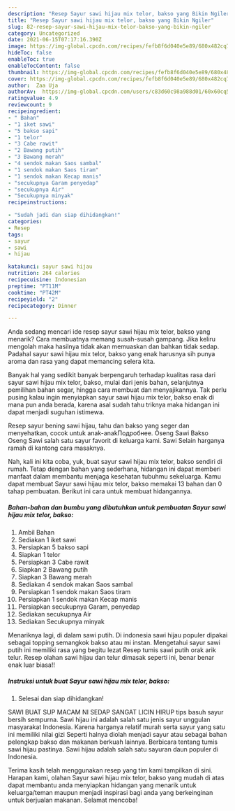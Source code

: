 ```yaml
---
description: "Resep Sayur sawi hijau mix telor, bakso yang Bikin Ngiler"
title: "Resep Sayur sawi hijau mix telor, bakso yang Bikin Ngiler"
slug: 82-resep-sayur-sawi-hijau-mix-telor-bakso-yang-bikin-ngiler
category: Uncategorized
date: 2021-06-15T07:17:16.390Z
image: https://img-global.cpcdn.com/recipes/fefb8f6d040e5e89/680x482cq70/sayur-sawi-hijau-mix-telor-bakso-foto-resep-utama.jpg
hideToc: false
enableToc: true
enableTocContent: false
thumbnail: https://img-global.cpcdn.com/recipes/fefb8f6d040e5e89/680x482cq70/sayur-sawi-hijau-mix-telor-bakso-foto-resep-utama.jpg
cover: https://img-global.cpcdn.com/recipes/fefb8f6d040e5e89/680x482cq70/sayur-sawi-hijau-mix-telor-bakso-foto-resep-utama.jpg
author:  Zaa Uja
authorAv:  https://img-global.cpcdn.com/users/c83d60c98a988d01/60x60cq50/avatar.jpg
ratingvalue: 4.9
reviewcount: 9
recipeingredient:
- " Bahan"
- "1 iket sawi"
- "5 bakso sapi"
- "1 telor"
- "3 Cabe rawit"
- "2 Bawang putih"
- "3 Bawang merah"
- "4 sendok makan Saos sambal"
- "1 sendok makan Saos tiram"
- "1 sendok makan Kecap manis"
- "secukupnya Garam penyedap"
- "secukupnya Air"
- "Secukupnya minyak"
recipeinstructions:

- "Sudah jadi dan siap dihidangkan!"
categories:
- Resep
tags:
- sayur
- sawi
- hijau

katakunci: sayur sawi hijau 
nutrition: 264 calories
recipecuisine: Indonesian
preptime: "PT11M"
cooktime: "PT42M"
recipeyield: "2"
recipecategory: Dinner

---
```



Anda sedang mencari ide resep sayur sawi hijau mix telor, bakso yang menarik? Cara membuatnya memang susah-susah gampang. Jika keliru mengolah maka hasilnya tidak akan memuaskan dan bahkan tidak sedap. Padahal sayur sawi hijau mix telor, bakso yang enak harusnya sih punya aroma dan rasa yang dapat memancing selera kita.


Banyak hal yang sedikit banyak berpengaruh terhadap kualitas rasa dari sayur sawi hijau mix telor, bakso, mulai dari jenis bahan, selanjutnya pemilihan bahan segar, hingga cara membuat dan menyajikannya. Tak perlu pusing kalau ingin menyiapkan sayur sawi hijau mix telor, bakso enak di mana pun anda berada, karena asal sudah tahu triknya maka hidangan ini dapat menjadi suguhan istimewa.

Resep sayur bening sawi hijau, tahu dan bakso yang seger dan menyehatkan, cocok untuk anak-anakПодробнее. Oseng Sawi Bakso Oseng Sawi salah satu sayur favorit di keluarga kami. Sawi Selain harganya ramah di kantong cara masaknya.


Nah, kali ini kita coba, yuk, buat sayur sawi hijau mix telor, bakso sendiri di rumah. Tetap dengan bahan yang sederhana, hidangan ini dapat memberi manfaat dalam membantu menjaga kesehatan tubuhmu sekeluarga. Kamu dapat membuat Sayur sawi hijau mix telor, bakso memakai 13 bahan dan 0 tahap pembuatan. Berikut ini cara untuk membuat hidangannya.

<!--inarticleads1-->

##### Bahan-bahan dan bumbu yang dibutuhkan untuk pembuatan Sayur sawi hijau mix telor, bakso:

1. Ambil  Bahan
1. Sediakan 1 iket sawi
1. Persiapkan 5 bakso sapi
1. Siapkan 1 telor
1. Persiapkan 3 Cabe rawit
1. Siapkan 2 Bawang putih
1. Siapkan 3 Bawang merah
1. Sediakan 4 sendok makan Saos sambal
1. Persiapkan 1 sendok makan Saos tiram
1. Persiapkan 1 sendok makan Kecap manis
1. Persiapkan secukupnya Garam, penyedap
1. Sediakan secukupnya Air
1. Sediakan Secukupnya minyak


Menariknya lagi, di dalam sawi putih. Di indonesia sawi hijau populer dipakai sebagai topping semangkok bakso atau mi instan. Mengetahui sayur sawi putih ini memiliki rasa yang begitu lezat Resep tumis sawi putih orak arik telur. Resep olahan sawi hijau dan telur dimasak seperti ini, benar benar enak luar biasa!! 

<!--inarticleads2-->

##### Instruksi untuk buat Sayur sawi hijau mix telor, bakso:


1. Selesai dan siap dihidangkan!

SAWI BUAT SUP MACAM NI SEDAP SANGAT LICIN HIRUP tips basuh sayur bersih sempurna. Sawi hijau ini adalah salah satu jenis sayur unggulan masyarakat Indonesia. Karena harganya relatif murah serta sayur yang satu ini memiliki nilai gizi Seperti halnya diolah menjadi sayur atau sebagai bahan pelengkap bakso dan makanan berkuah lainnya. Berbicara tentang tumis sawi hijau pastinya. Sawi hijau adalah salah satu sayuran daun populer di Indonesia. 

Terima kasih telah menggunakan resep yang tim kami tampilkan di sini. Harapan kami, olahan Sayur sawi hijau mix telor, bakso yang mudah di atas dapat membantu anda menyiapkan hidangan yang menarik untuk keluarga/teman maupun menjadi inspirasi bagi anda yang berkeinginan untuk berjualan makanan. Selamat mencoba!
